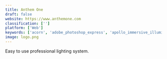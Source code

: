 ```yaml
---
title: Anthem One
draft: false 
website: https://www.anthemone.com
classification: ['']
platform: ['Web']
keywords: ['acorn', 'adobe_photoshop_express', 'apollo_immersive_illumination', 'bodywhat', 'camera-m', 'essential', 'facebook_3d_photos', 'hunt23', 'impossible_i-1_instant_camera', 'light_l16_camera', 'lightroom_cc_from_adobe', 'manual_camera_for_iphone', 'ooshot', 'pablo', 'photoeditor_sdk', 'polarfox', 'presco', 'relonch_camera', 'slide_camera', 'smartshoot', 'snappr']
image: logo.png
---
```

Easy to use professional lighting system.